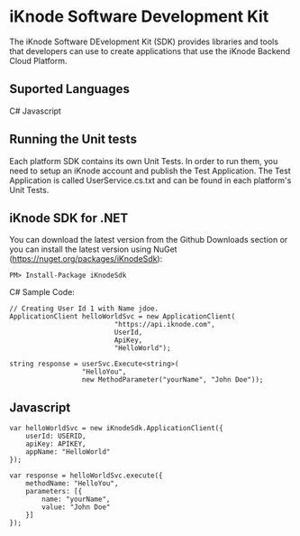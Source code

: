 # iKnode Software Development Kit

The iKnode Software DEvelopment Kit (SDK) provides libraries and tools that developers can use to create applications that use the iKnode Backend Cloud Platform.

## Suported Languages

C#
Javascript 

## Running the Unit tests

Each platform SDK contains its own Unit Tests. In order to run them, you need to setup an iKnode account and publish the Test Application. The Test Application is called UserService.cs.txt and can be found in each platform's Unit Tests.

## iKnode SDK for .NET

You can download the latest version from the Github Downloads section or you can install the latest version using NuGet (https://nuget.org/packages/iKnodeSdk):

    PM> Install-Package iKnodeSdk

C# Sample Code:

    // Creating User Id 1 with Name jdoe.
    ApplicationClient helloWorldSvc = new ApplicationClient(
                              "https://api.iknode.com",
                              UserId,
                              ApiKey,
                              "HelloWorld");

    string response = userSvc.Execute<string>(
                      "HelloYou",
                      new MethodParameter("yourName", "John Doe"));

## Javascript

    var helloWorldSvc = new iKnodeSdk.ApplicationClient({
        userId: USERID,
        apiKey: APIKEY,
        appName: "HelloWorld"
    });

    var response = helloWorldSvc.execute({
        methodName: "HelloYou",
        parameters: [{
            name: "yourName",
            value: "John Doe"
        }]
    });